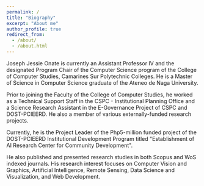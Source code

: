```yaml
---
permalink: /
title: "Biography"
excerpt: "About me"
author_profile: true
redirect_from: 
  - /about/
  - /about.html
---
```


Joseph Jessie Onate is currently an Assistant Professor IV and the designated Program Chair of the Computer Science program of the College of Computer Studies, Camarines Sur Polytechnic Colleges. He is a Master of Science in Computer Science graduate of the Ateneo de Naga University.

Prior to joining the Faculty of the College of Computer Studies, he worked as a Technical Support Staff in the CSPC - Institutional Planning Office and a Science Research Assistant in the E-Governance Project of CSPC and DOST-PCIEERD. He also a member of various externally-funded research projects.

Currently, he is the Project Leader of the Php5-million funded project of the DOST-PCIEERD Institutional Development Program titled "Establishment of AI Research Center for Community Development". 

He also published and presented research studies in both Scopus and WoS indexed journals. His research interest focuses on Computer Vision and Graphics, Artificial Intelligence, Remote Sensing, Data Science and Visualization, and Web Development.

